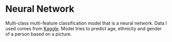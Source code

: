 # Neural Network

Multi-class multi-feature classification model that is a neural network. Data I used comes from [Kaggle](https://www.kaggle.com/datasets/nipunarora8/age-gender-and-ethnicity-face-data-csv?datasetId=855240&sortBy=voteCount). Model tries to predict age, ethnicity and gender of a person based on a picture.
 
